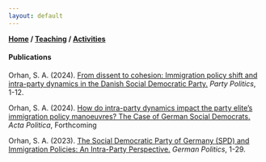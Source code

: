 ```yaml
---
layout: default
---
```

**[Home](./) / [Teaching](./teaching.html) / [Activities](./activities.html)**

#### Publications

Orhan, S. A. (2024). [From dissent to cohesion: Immigration policy shift and intra-party dynamics in the Danish Social Democratic Party.](https://doi.org/10.1177/13540688241234785) _Party Politics_, 1-12.

Orhan, S. A. (2024). [How do intra-party dynamics impact the party elite’s immigration policy manoeuvres? The Case of German Social Democrats.](https://doi.org/10.1057/s41269-024-00330-0) _Acta Politica_, Forthcoming

Orhan, S. A. (2023). [The Social Democratic Party of Germany (SPD) and Immigration Policies: An Intra-Party Perspective.](https://doi.org/10.1080/09644008.2023.2227136) _German Politics_, 1-29.
